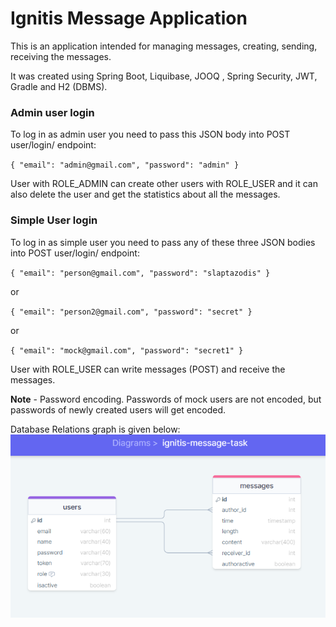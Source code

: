 # Ignitis Message Application
This is an application intended for managing messages, creating, sending, receiving the messages.

It was created using Spring Boot, Liquibase, JOOQ , Spring Security, JWT, Gradle
and H2 (DBMS).

### Admin user login
To log in as admin user you need to pass this JSON body into
POST user/login/ endpoint: 

``
{
    "email": "admin@gmail.com",
    "password": "admin"
}
``

User with ROLE_ADMIN can create other users with ROLE_USER and it can also
delete the user and get the statistics about all the messages.

### Simple User login
To log in as simple user you need to pass any of these three JSON bodies into
POST user/login/ endpoint:

``
{
"email": "person@gmail.com",
"password": "slaptazodis"
}
``

or

``
{
"email": "person2@gmail.com",
"password": "secret"
}
``

or

``
{
"email": "mock@gmail.com",
"password": "secret1"
}
``


User with ROLE_USER can write messages (POST) and receive the messages.

**Note** - Password encoding. Passwords of mock users are not encoded, but passwords of newly created
users will get encoded.

Database Relations graph is given below:
![DB schema](/DBSchema.PNG)
